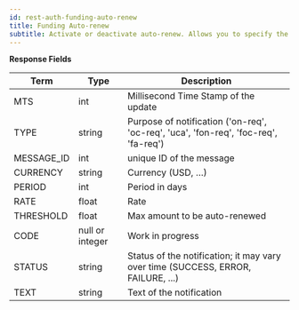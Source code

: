 ```yaml
---
id: rest-auth-funding-auto-renew
title: Funding Auto-renew
subtitle: Activate or deactivate auto-renew. Allows you to specify the currency, amount, rate, and period.
---
```


**Response Fields**

Term | Type | Description
-- | -- | --
MTS  |  int  |  Millisecond Time Stamp of the update
TYPE  |  string  |  Purpose of notification ('on-req', 'oc-req', 'uca', 'fon-req', 'foc-req', 'fa-req')
MESSAGE_ID  |  int  |  unique ID of the message
CURRENCY  |  string  |  Currency (USD, …)
PERIOD  |  int  |  Period in days
RATE  |  float  |  Rate
THRESHOLD  |  float  |  Max amount to be auto-renewed
CODE  |  null or integer  | Work in progress
STATUS  |  string  |  Status of the notification; it may vary over time (SUCCESS, ERROR, FAILURE, ...)
TEXT  |  string  |  Text of the notification
